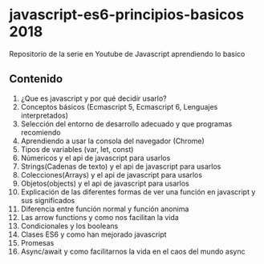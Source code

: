 # javascript-es6-principios-basicos 2018
Repositorio de la serie en Youtube de Javascript aprendiendo lo basico

## Contenido
1. ¿Que es javascript y por qué decidír usarlo?
2. Conceptos básicos (Ecmascript 5, Ecmascript 6, Lenguajes interpretados)
3. Selección del entorno de desarrollo adecuado y que programas recomiendo
4. Aprendiendo a usar la consola del navegador (Chrome)
5. Tipos de variables (var, let, const)
6. Númericos y el api de javascript para usarlos
7. Strings(Cadenas de texto) y el api de javascript para usarlos
8. Colecciones(Arrays) y el api de javascript para usarlos
9. Objetos(objects) y el api de javascript para usarlos
10. Explicación de las diferentes formas de ver una función en javascript y sus significados
11. Diferencia entre función normal y función anonima
12. Las arrow functions y como nos facilitan la vida
13. Condicionales y los booleans
14. Clases ES6 y como han mejorado javascript
15. Promesas
16. Async/await y como facilitarnos la vida en el caos del mundo async


